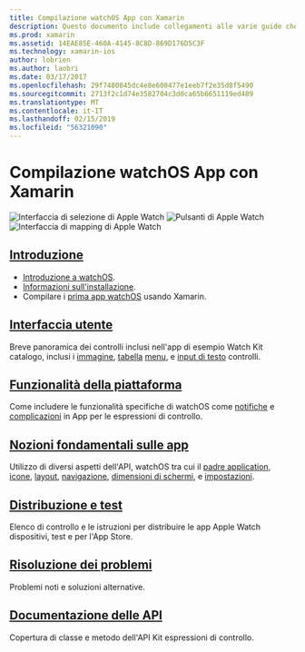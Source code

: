 ```yaml
---
title: Compilazione watchOS App con Xamarin
description: Questo documento include collegamenti alle varie guide che descrivono come compilare App watchOS con Xamarin. Le guide collegate discutere Introduzione a watchOS controlli dell'interfaccia utente, funzionalità watchOS, distribuzione e test e risoluzione dei problemi
ms.prod: xamarin
ms.assetid: 14EAE85E-460A-4145-8C8D-869D176D5C3F
ms.technology: xamarin-ios
author: lobrien
ms.author: laobri
ms.date: 03/17/2017
ms.openlocfilehash: 29f7480845dc4e8e608477e1eeb7f2e35d8f5490
ms.sourcegitcommit: 2713f2c1d74e3582704c3d0ca65b6651119ed489
ms.translationtype: MT
ms.contentlocale: it-IT
ms.lasthandoff: 02/15/2019
ms.locfileid: "56321090"
---
```

# <a name="building-watchos-apps-with-xamarin"></a>Compilazione watchOS App con Xamarin

![Interfaccia di selezione di Apple Watch](images/watch1.png) ![Pulsanti di Apple Watch](images/watch2.png) ![Interfaccia di mapping di Apple Watch](images/watch3.png)

<!-- watch images courtesy of http://infinitapps.com/bezel/ -->

## <a name="getting-startedioswatchosget-startedindexmd"></a>[Introduzione](~/ios/watchos/get-started/index.md)

* [Introduzione a watchOS](~/ios/watchos/get-started/intro-to-watchos.md).
* [Informazioni sull'installazione](~/ios/watchos/get-started/installation.md).
* Compilare i [prima app watchOS](~/ios/watchos/get-started/hello-watch.md) usando Xamarin.

## <a name="user-interfaceioswatchosuser-interfaceindexmd"></a>[Interfaccia utente](~/ios/watchos/user-interface/index.md)

Breve panoramica dei controlli inclusi nell'app di esempio Watch Kit catalogo, inclusi i [immagine](~/ios/watchos/user-interface/image.md), [tabella](~/ios/watchos/user-interface/menu.md) [menu](~/ios/watchos/user-interface/menu.md), e [input di testo](~/ios/watchos/user-interface/text-input.md) controlli.

## <a name="platform-featuresplatformindexmd"></a>[Funzionalità della piattaforma](platform/index.md)

Come includere le funzionalità specifiche di watchOS come [notifiche](~/ios/watchos/platform/notifications.md) e [complicazioni](~/ios/watchos/platform/complications.md) in App per le espressioni di controllo.

## <a name="app-fundamentalsioswatchosapp-fundamentalsindexmd"></a>[Nozioni fondamentali sulle app](~/ios/watchos/app-fundamentals/index.md)

Utilizzo di diversi aspetti dell'API, watchOS tra cui il [padre application](~/ios/watchos/app-fundamentals/parent-app.md), [icone](~/ios/watchos/app-fundamentals/icons.md), [layout](~/ios/watchos/app-fundamentals/layout.md), [navigazione](~/ios/watchos/app-fundamentals/navigation.md), [dimensioni di schermi](~/ios/watchos/app-fundamentals/screen-sizes.md), e [impostazioni](~/ios/watchos/app-fundamentals/settings.md).

## <a name="deployment-and-testingioswatchosdeploy-testindexmd"></a>[Distribuzione e test](~/ios/watchos/deploy-test/index.md)

Elenco di controllo e le istruzioni per distribuire le app Apple Watch dispositivi, test e per l'App Store.

## <a name="troubleshootingioswatchostroubleshootingmd"></a>[Risoluzione dei problemi](~/ios/watchos/troubleshooting.md)

Problemi noti e soluzioni alternative.

## <a name="api-documentationxrefwatchkit"></a>[Documentazione delle API](xref:WatchKit)

Copertura di classe e metodo dell'API Kit espressioni di controllo.
